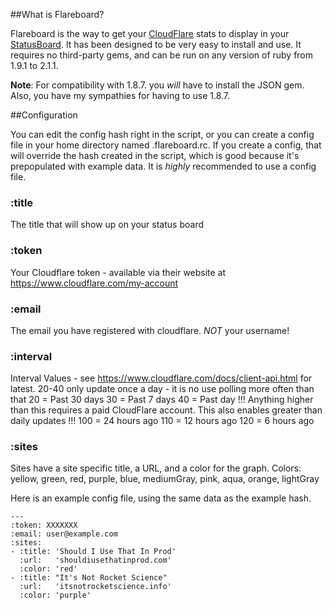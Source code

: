 ##What is Flareboard?

Flareboard is the way to get your [CloudFlare](http://www.cloudflare.com) stats
to display in your [StatusBoard](http://www.panic.com/statusboard). It has been
designed to be very easy to install and use. It requires no third-party gems,
and can be run on any version of ruby from 1.9.1 to 2.1.1.

**Note**: For compatibility with 1.8.7. you *will* have to install the JSON gem.
Also, you have my sympathies for having to use 1.8.7.

##Configuration

You can edit the config hash right in the script, or you can create a config
file in your home directory named .flareboard.rc. If you create a config,
that will override the hash created in the script, which is good because it's
prepopulated with example data. It is *highly* recommended to use a config file.

### :title
The title that will show up on your status board

### :token
Your Cloudflare token - available via their website at
https://www.cloudflare.com/my-account

### :email
The email you have registered with cloudflare. *NOT* your username!

### :interval
Interval Values - see https://www.cloudflare.com/docs/client-api.html for
latest.
20-40 only update once a day - it is no use polling more often than that
20 = Past 30 days
30 = Past 7 days
40 = Past day
!!! Anything higher than this requires a paid CloudFlare account. This also
enables greater than daily updates !!!
100 = 24 hours ago
110 = 12 hours ago
120 = 6 hours ago

### :sites
Sites have a site specific title, a URL, and a color for the graph.
Colors: yellow, green, red, purple, blue, mediumGray, pink, aqua, orange, lightGray

Here is an example config file, using the same data as the example hash. 

    ---
    :token: XXXXXXX
    :email: user@example.com
    :sites:
    - :title: 'Should I Use That In Prod'
      :url:   'shouldiusethatinprod.com'
      :color: 'red'
    - :title: "It's Not Rocket Science"
      :url:   'itsnotrocketscience.info'
      :color: 'purple'
